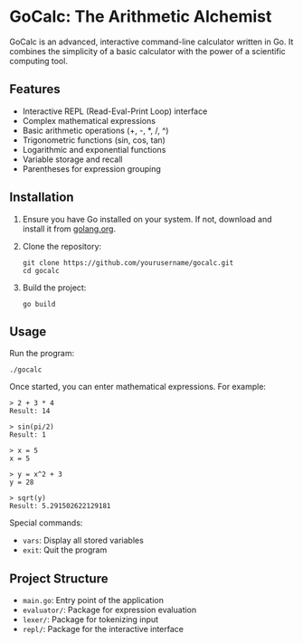 # GoCalc: The Arithmetic Alchemist

GoCalc is an advanced, interactive command-line calculator written in Go. It combines the simplicity of a basic calculator with the power of a scientific computing tool.

## Features

- Interactive REPL (Read-Eval-Print Loop) interface
- Complex mathematical expressions
- Basic arithmetic operations (+, -, *, /, ^)
- Trigonometric functions (sin, cos, tan)
- Logarithmic and exponential functions
- Variable storage and recall
- Parentheses for expression grouping

## Installation

1. Ensure you have Go installed on your system. If not, download and install it from [golang.org](https://golang.org/).

2. Clone the repository:
   ```
   git clone https://github.com/yourusername/gocalc.git
   cd gocalc
   ```

3. Build the project:
   ```
   go build
   ```

## Usage

Run the program:
```
./gocalc
```

Once started, you can enter mathematical expressions. For example:

```
> 2 + 3 * 4
Result: 14

> sin(pi/2)
Result: 1

> x = 5
x = 5

> y = x^2 + 3
y = 28

> sqrt(y)
Result: 5.291502622129181
```

Special commands:
- `vars`: Display all stored variables
- `exit`: Quit the program

## Project Structure

- `main.go`: Entry point of the application
- `evaluator/`: Package for expression evaluation
- `lexer/`: Package for tokenizing input
- `repl/`: Package for the interactive interface
